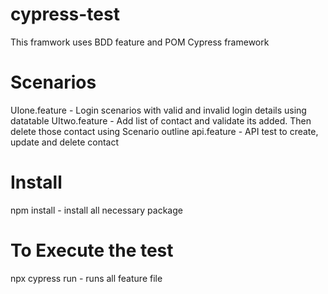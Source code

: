 # cypress-test

This framwork uses BDD feature and POM Cypress framework

# Scenarios
  UIone.feature - Login scenarios with valid and invalid login details using datatable
  UItwo.feature - Add list of contact and validate its added. Then delete those contact using Scenario outline
  api.feature - API test to create, update and delete contact

# Install
npm install - install all necessary package

# To Execute the test 
npx cypress run - runs all feature file
